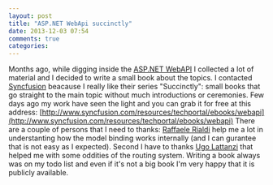 ```yaml
---
layout: post
title: "ASP.NET WebApi succinctly"
date: 2013-12-03 07:54
comments: true
categories: 
---
```


Months ago, while digging inside the [ASP.NET WebAPI](http://www.asp.net/web-api) I collected a lot of material and I decided to write a small book about the topics. I contacted [Syncfusion](http://www.syncfusion.com) beacause I really like their series "Succinctly": small books that go straight to the main topic without much introductions or ceremonies.
Few days ago my work have seen the light and you can grab it for free at this address: [http://www.syncfusion.com/resources/techportal/ebooks/webapi](http://www.syncfusion.com/resources/techportal/ebooks/webapi)
There are a couple of persons that I need to thanks: [Raffaele Rialdi](https://twitter.com/raffaeler) help me a lot in understanting how the model binding works internally (and I can gurantee that is not easy as I expected). Second I have to thanks [Ugo Lattanzi](https://twitter.com/imperugo) that helped me with some oddities of the routing system.
Writing a book always was on my todo list and even if it's not a big book I'm very happy that it is publicly available.